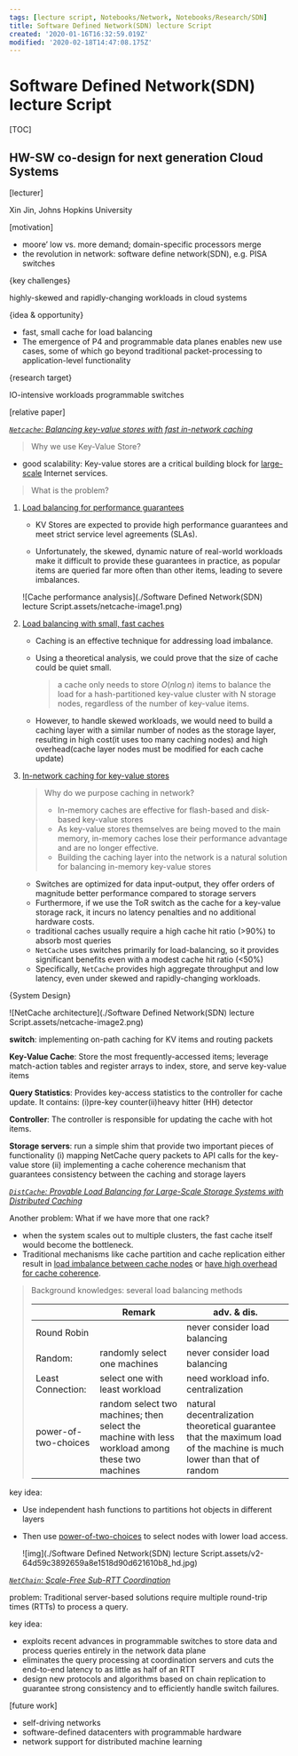 ```yaml
---
tags: [lecture script, Notebooks/Network, Notebooks/Research/SDN]
title: Software Defined Network(SDN) lecture Script
created: '2020-01-16T16:32:59.019Z'
modified: '2020-02-18T14:47:08.175Z'
---
```


# Software Defined Network(SDN) lecture Script

[TOC]

##  HW-SW co-design for next generation Cloud Systems

[lecturer]

Xin Jin, Johns Hopkins University

[motivation]

- moore’ low vs. more demand; domain-specific processors merge
- the revolution in network: software define network(SDN), e.g. PISA switches

{key challenges}

highly-skewed and rapidly-changing workloads in cloud systems

{idea & opportunity}

- fast, small cache for load balancing
- The emergence of P4 and programmable data planes enables new use cases, some of which go beyond traditional packet-processing to application-level functionality

{research target}

IO-intensive workloads programmable switches

[relative paper]



*<u>`Netcache`: Balancing key-value stores with fast in-network caching</u>*

> Why we use Key-Value Store?

- good scalability: Key-value stores are a critical building block for <u>large-scale</u> Internet services.

> What is the problem?

1. <u>Load balancing for performance guarantees</u>

   - KV Stores are expected to provide high performance guarantees and meet strict service level agreements (SLAs).

   - Unfortunately, the skewed, dynamic nature of real-world workloads make it difficult to provide these guarantees in practice, as popular items are queried far more often than other items, leading to severe imbalances.

   ![Cache performance analysis](./Software Defined Network(SDN) lecture Script.assets/netcache-image1.png)

2. <u>Load balancing with small, fast caches</u>

   - Caching is an effective technique for addressing load imbalance.

   - Using a theoretical analysis, we could prove that the size of cache could be quiet small.

     > a cache only needs to store $O(n\log{n})$ items to balance the load for a hash-partitioned key-value cluster with N storage nodes, regardless of the number of key-value items. 

   - However, to handle skewed workloads, we would need to build a caching layer with a similar number of nodes as the storage layer, resulting in high cost(it uses too many caching nodes) and high overhead(cache layer nodes must be modified for each cache update)

3. <u>In-network caching for key-value stores</u>

   > Why do we purpose caching in network?
   >
   > - In-memory caches are effective for flash-based and disk-based key-value stores
   > - As key-value stores themselves are being moved to the main memory, in-memory caches lose their performance advantage and are no longer effective.
   > - Building the caching layer into the network is a natural solution for balancing in-memory key-value stores

   - Switches are optimized for data input-output, they offer orders of magnitude better performance compared to storage servers
   - Furthermore, if we use the ToR switch as the cache for a key-value storage rack, it incurs no latency penalties and no additional hardware costs.
   - traditional caches usually require a high cache hit ratio (>90%) to absorb most queries
   - `NetCache` uses switches primarily for load-balancing, so it provides significant benefits even with a modest cache hit ratio (<50%)
   - Specifically, `NetCache` provides high aggregate throughput and low latency, even under skewed and rapidly-changing workloads.

{System Design}

![NetCache architecture](./Software Defined Network(SDN) lecture Script.assets/netcache-image2.png)

**switch**: implementing on-path caching for KV items and routing packets

**Key-Value Cache**: Store the most frequently-accessed items; leverage match-action tables and register arrays to index, store, and serve key-value items

**Query Statistics**: Provides key-access statistics to the controller for cache update. It contains: (i)pre-key counter(ii)heavy hitter (HH) detector 

**Controller**: The controller is responsible for updating the cache with hot items.

**Storage servers**:  run a simple shim that provide two important pieces of functionality (i) mapping NetCache query packets to API calls for the key-value store (ii) implementing a cache coherence mechanism that guarantees consistency between the caching and storage layers

*<u>`DistCache`: Provable Load Balancing for Large-Scale Storage Systems with Distributed Caching</u>*

Another problem: What if we have more that one rack?

-  when the system scales out to multiple clusters, the fast cache itself would become the bottleneck. 
- Traditional mechanisms like cache partition and cache replication either result in <u>load imbalance between cache nodes</u> or <u>have high overhead for cache coherence</u>.

> Background knowledges: several load balancing methods
>
> |                      | Remark                                                       | adv. & dis.                                                  |
> | -------------------- | ------------------------------------------------------------ | ------------------------------------------------------------ |
> | Round Robin          |                                                              | never consider load balancing                                |
> | Random:              | randomly select one machines                                 | never consider load balancing                                |
> | Least Connection:    | select one with least workload                               | need workload info.<br />centralization                      |
> | power-of-two-choices | random select two machines; then select the machine with less workload among these two machines | natural decentralization<br />theoretical guarantee that the maximum load of the machine is much lower than that of random |

key idea:

- Use independent hash functions to partitions hot objects in different layers

- Then use <u>power-of-two-choices</u> to select nodes with lower load access.

  ![img](./Software Defined Network(SDN) lecture Script.assets/v2-64d59c3892659a8e1518d90d621610b8_hd.jpg)

*<u>`NetChain`: Scale-Free Sub-RTT Coordination</u>*

problem: Traditional server-based solutions require multiple round-trip times (RTTs) to process a query.

key idea:

- exploits recent advances in programmable switches to store data and process queries entirely in the network data plane
- eliminates the query processing at coordination servers and cuts the end-to-end latency to as little as half of an RTT
- design new protocols and algorithms based on chain replication to guarantee strong consistency and to efficiently handle switch failures. 

[future work]

- self-driving networks
- software-defined datacenters with programmable hardware
- network support for distributed machine learning
